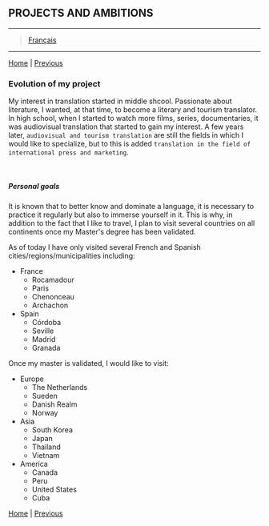 ## **PROJECTS AND AMBITIONS**
- - - -
> [Français](https://angeliquerbt.github.io/angeliquerbt/ambitions.html)
- - - -
[Home](https://angeliquerbt.github.io/angeliquerbt/en/) | [Previous](https://angeliquerbt.github.io/angeliquerbt/en/pr%C3%A9sentation.html)
&nbsp;
### Evolution of my project
My interest in translation started in middle shcool. Passionate about literature, I wanted, at that time, to become a literary and tourism translator. In high school, when I started to watch more films, series, documentaries, it was audiovisual translation that started to gain my interest. A few years later, `audiovisual and tourism translation` are still the fields in which I would like to specialize, but to this is added `translation in the field of international press and marketing`.

&nbsp;
##### Personal goals
It is known that to better know and dominate a language, it is necessary to practice it regularly but also to immerse yourself in it. This is why, in addition to the fact that I like to travel, I plan to visit several countries on all continents once my Master's degree has been validated.

As of today I have only visited several French and Spanish cities/regions/municipalities including:
* France
    - Rocamadour
    - Paris
    - Chenonceau
    - Archachon
* Spain
    - Córdoba
    - Seville 
    - Madrid
    - Granada

Once my master is validated, I would like to visit:  
* Europe
    * The Netherlands
    * Sueden
    * Danish Realm
    * Norway
* Asia
    * South Korea
    * Japan
    * Thailand
    * Vietnam
* America
    * Canada
    * Peru
    * United States
    * Cuba

 
[Home](https://angeliquerbt.github.io/angeliquerbt/en/) | [Previous](https://angeliquerbt.github.io/angeliquerbt/en/pr%C3%A9sentation.html)
